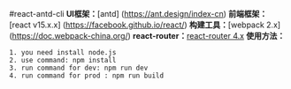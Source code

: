 #react-antd-cli
**UI框架：**[antd] (https://ant.design/index-cn)
**前端框架：**[react v15.x.x] (https://facebook.github.io/react/)
**构建工具：**[webpack 2.x] (https://doc.webpack-china.org/)
**react-router：**[react-router 4.x](https://github.com/ReactTraining/react-router)
**使用方法：**

```
1. you need install node.js
2. use command: npm install
3. run command for dev: npm run dev
4. run command for prod : npm run build
```



